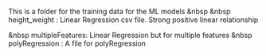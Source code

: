 This is a folder for the training data for the ML models 
&nbsp &nbsp
height_weight : Linear Regression csv file. Strong positive linear relationship

&nbsp
multipleFeatures: Linear Regression but for multiple features
&nbsp
polyRegression : A file for polyRegression
